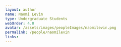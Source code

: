 ```yaml
---
layout: author
name: Naomi Levin
type: Undergraduate Students
webOrder: 4.0
avatar: /assets/images/peopleImages/naomilevin.png
permalink: /people/naomilevin
links:
---
```

